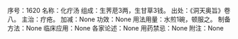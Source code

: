 序号：1620
名称：化疔汤
组成：生荠苨3两，生甘草3钱。
出处：《洞天奥旨》卷八。
主治：疔疮。
加减：None
功效：None
用法用量：水煎1碗，顿服之。
制备方法：None
临床应用：None
各家论述：None
用药禁忌：None
附注：None
